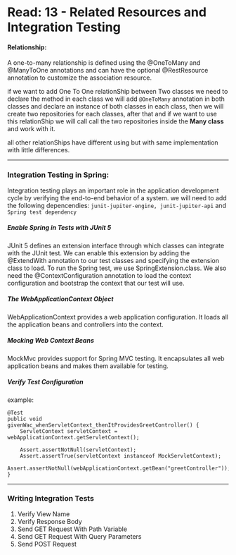 # Read: 13 - Related Resources and Integration Testing

#### Relationship:

A one-to-many relationship is defined using the @OneToMany and @ManyToOne annotations and can have the optional @RestResource annotation to customize the association resource.

if we want to add One To One relationShip between Two classes we need to declare the method in each class we will add ```@OneToMany``` annotation in both classes and declare an instance of both classes in each class, then we will create two repositories for each classes, after that and if we want to use this relationShip we will call call the two repositories inside the **Many class** and work with it.

all other relationShips have different using but with same implementation with little differences.

***

### Integration Testing in Spring:

Integration testing plays an important role in the application development cycle by verifying the end-to-end behavior of a system.
we will need to add the following depencendies:
```junit-jupiter-engine, junit-jupiter-api```
and 
```Spring test dependency```

##### Enable Spring in Tests with JUnit 5

JUnit 5 defines an extension interface through which classes can integrate with the JUnit test.
We can enable this extension by adding the @ExtendWith annotation to our test classes and specifying the extension class to load. To run the Spring test, we use SpringExtension.class.
We also need the @ContextConfiguration annotation to load the context configuration and bootstrap the context that our test will use.

##### The WebApplicationContext Object

WebApplicationContext provides a web application configuration. It loads all the application beans and controllers into the context.

#####  Mocking Web Context Beans

MockMvc provides support for Spring MVC testing. It encapsulates all web application beans and makes them available for testing.

##### Verify Test Configuration

example:

```
@Test
public void givenWac_whenServletContext_thenItProvidesGreetController() {
    ServletContext servletContext = webApplicationContext.getServletContext();
    
    Assert.assertNotNull(servletContext);
    Assert.assertTrue(servletContext instanceof MockServletContext);
    Assert.assertNotNull(webApplicationContext.getBean("greetController"));
}
```

***

### Writing Integration Tests

1. Verify View Name
2. Verify Response Body
3. Send GET Request With Path Variable
4. Send GET Request With Query Parameters
5. Send POST Request








